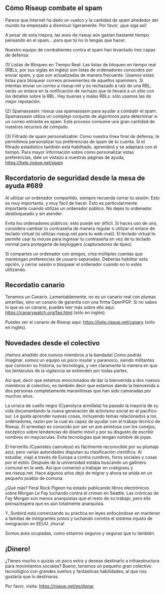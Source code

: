 ## Cómo Riseup combate el spam

Parece que Internet ha dado un vuelco y la cantidad de spam alrededor 
del mundo ha empezado a disminuir ligeramente. Por favor, ¡que siga así!

A pesar de esta mejora, las aves de riseup aún gastan bastante tiempo 
pensando en el spam... para que tú no lo tengas que hacer.

Nuestro equipo de combatientes contra el spam han levantado tres capas 
de defensa:

(1) Listas de Bloqueo en Tiempo Real: Las listas de bloqueo en tiempo 
real (RBLs, por sus siglas en inglés) son listas de ordenadores 
conocidos por enviar spam, y que son actualizadas de manera frecuente. 
Usamos estas listas para bloquear correos provenientes de aquellos 
spammers. Si intentas enviar un correo a riseup.net y es rechazado a 
raíz de una RBL, verás un enlace en la notificación de rechazo que te 
llevará a un sitio con los detalles sobre la RBL. Hay buenas y malas 
RBLs: sólo usamos las de mejor reputación.

(2) Spamassasin: riseup usa spamassasin para ayudar a combatir el spam. 
Spamassasin utiliza un complejo conjunto de algoritmos para determinar 
si un correo entrante es spam. Este proceso consume una gran cantidad de 
nuestros recursos de cómputo.

(3) Filtrado de spam personalizable: Como nuestra línea final de 
defensa, te permitimos personalizar tus preferencias de spam de tu 
cuenta. Si el filtrado estadístico también está habilitado, aprenderá y 
se adaptará con el tiempo. Para mayor información sobre cómo 
personalizar estas preferencias, dale un vistazo a nuestras páginas de 
ayuda, https://help.riseup.net/spam

## Recordatorio de seguridad desde la mesa de ayuda #689

Al utilizar un ordenador compartido, siempre recuerda cerrar tu sesión. 
Esto es muy importante, y muy fácil de hacer. Esto es particularmente 
importante cuando utilizas un ordenador público. No dejes tu ordenador 
desbloqueado y sin atender.

Evita los ordenadores públicos: esto puede ser difícil. Si haces uso de 
uno, considera cambiar tu contraseña de manera regular o utilizar el 
enlace de teclado virtual (si utilizas riseup.net para tu web-mail). El 
teclado virtual te permite usar tu mouse para ingresar tu contraseña en 
vez de tu teclado normal para protegerte de keyloggers (capturadores de 
tipeo).

Si compartes un ordenador con amigos, crea múltiples cuentas que 
mantengan preferencias de usuario separadas. Deberías habilitar esta 
opción, y cerrar sesión o bloquear el ordenador cuando no lo estés 
utilizando.


## Recordatio canario

Tenemos un Canario. Lamentablemente, no es un canario real con plumas 
amarillas, sino un canario de garantía con una firma OpenPGP. Si no 
sabes lo que es un canario, puedes leer más sobre ello aquí: 
https://canarywatch.org/faq.html (sólo en inglés).

Puedes ver el canario de Riseup aquí: https://help.riseup.net/canary 
(sólo en inglés).

## Novedades desde el colectivo

¡Hemos añadido dos nuevos miembros a la bandada! Como podrás imaginar, 
somos un equipo un poco insular y paranoico, siendo militantes que 
conocen su historia, su tecnología, y ven claramente la manera en que 
los tentáculos de la vigilancia se extienden por todas partes.

Así que, decir que estamos emocionados de dar la bienvenida a dos nuevos 
miembros al colectivo, es también decir que estamos dando la bienvenida 
a dos personas completamente maravillosas que han sido camaradas por 
muchos años.

La urraca de cuello negro (Cyanolyca armillata) ha pasado la mayoría de 
su vida documentando la nueva generación de activismo social en el 
pacífico sur. Le gusta aprender nuevas cosas, incluyendo temas 
relacionados a los ordenadores, razón por la cual es capaz de ayudar con 
el trabajo técnico de Riseup. El arrendajo es conocido por ser un ave 
amistosa con los conejos, escéptico sobre tendencias de diseño móvil y 
por su disgusto de escribir nombres en mayúsculas. Evita tecnologías que 
tengan nombre de joyas.

El herrerillo (Cyanistes caeruleus) es fácilmente reconocible por su 
plumaje azul, pero varias autoridades disputan su clasificación 
científica. Al estudiar, viajó a través de Europa a contra cumbres, 
foros sociales y cosas por el estilo. Después de la universidad estaba 
buscando un gallinero comunal en la web. Así que comenzó a trabajar en 
crabgrass y we.riseup.net. Hace algunos años dejó de migrar y ahora se 
anida en un pequeño pueblo de comuna.

¿Qué más? Feral Rock Pigeon ha estado publicando libros electrónicos 
sobre Morgan Le Fay luchando contra el crimen en Seattle. Las crónicas 
de Fay Morgan son menos anarquistas que el resto de su trabajo, pero 
ella piensa/espera que es aún totalmente anarquista.

Y, Sunbird está comenzando su práctica en leyes enfocándose en mantener 
a familias de inmigrantes juntos y luchando conntra el sistema injusto 
de inmigración en EEUU. ¡Hurra!

Somos aves ocupadas, como estamos seguros y seguras que tu también.

## ¡Dinero!

¿Tienes mucho o quizás un poco extra y deseas destinarlo a 
infraestructura para movimientos sociales? Bueno, tenemos un pequeño 
gran colectivo tecnológico con grandes sueños y fantásticas habilidades, 
al que nos gustaría que lo destinaras.

Por favor, visita: https://riseup.net/es/donar